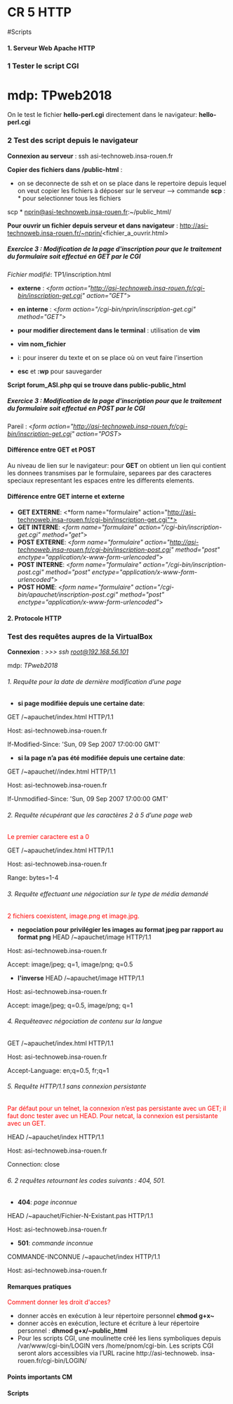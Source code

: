 #  CR 5 HTTP

#Scripts

#### 1. Serveur Web Apache HTTP

### 1 Tester le script CGI

# mdp: TPweb2018

On le test le fichier __hello-perl.cgi__  directement dans le navigateur: __hello-perl.cgi__

### 2 Test des script depuis le navigateur

__Connexion au serveur__ : ssh asi-technoweb.insa-rouen.fr

__Copier des fichiers dans /public-html__ :
 * on se deconnecte de ssh et on se place dans le repertoire depuis lequel on veut copier les fichiers à déposer sur le serveur --> commande __scp__ : * pour selectionner tous les fichiers

  scp * nprin@asi-technoweb.insa-rouen.fr:~/public_html/

__Pour ouvrir un fichier depuis serveur et dans navigateur__ : http://asi-technoweb.insa-rouen.fr/~nprin/<fichier_a_ouvrir.html>

##### Exercice 3 : Modification de la page d'inscription pour que le traitement du formulaire soit effectué en GET par le CGI
*Fichier modifié*: TP1/inscription.html

 * __externe__ : <*form action="http://asi-technoweb.insa-rouen.fr/cgi-bin/inscription-get.cgi" action="GET"*>
 * __en interne__ :   <*form action="/cgi-bin/nprin/inscription-get.cgi" method="GET"*>
 * __pour modifier directement dans le terminal__ : utilisation de __vim__

  * __vim nom_fichier__
  * i: pour inserer du texte et on se place où on veut faire l'insertion
  * __esc__ et __:wp__ pour sauvegarder

__Script forum_ASI.php qui se trouve dans public-public_html__






##### Exercice 3 : Modification de la page d'inscription pour que le traitement du formulaire soit effectué en POST par le CGI

 Pareil : <*form action="http://asi-technoweb.insa-rouen.fr/cgi-bin/inscription-get.cgi" action="POST*>

#### Différence entre GET et POST
Au niveau de lien sur le navigateur: pour __GET__ on obtient un lien qui contient les donnees transmises par le formulaire, separees par des caracteres speciaux representant les espaces entre les differents elements.

#### Différence entre GET interne et externe

* __GET EXTERNE__: <*form name="formulaire" action="http://asi-technoweb.insa-rouen.fr/cgi-bin/inscription-get.cgi"*>
* __GET INTERNE__: <*form name="formulaire" action="/cgi-bin/inscription-get.cgi" method="get"*>
* __POST EXTERNE__: <*form name="formulaire" action="http://asi-technoweb.insa-rouen.fr/cgi-bin/inscription-post.cgi" method="post" enctype="application/x-www-form-urlencoded"*>
* __POST INTERNE__: <*form name="formulaire" action="/cgi-bin/inscription-post.cgi" method="post" enctype="application/x-www-form-urlencoded"*>
* __POST HOME__: <*form name="formulaire" action="/cgi-bin/apauchet/inscription-post.cgi" method="post" enctype="application/x-www-form-urlencoded"*>


#### 2. Protocole HTTP

### Test des requêtes aupres de la VirtualBox

__Connexion__ : *>>> ssh root@192.168.56.101*

mdp: *TPweb2018*

###### 1. Requête pour la date de dernière modification d’une page
* __si page modifiée depuis une certaine date__:

GET /~apauchet/index.html HTTP/1.1

Host: asi-technoweb.insa-rouen.fr

If-Modified-Since: 'Sun, 09 Sep 2007 17:00:00 GMT'
* __si la page n’a pas été modifiée depuis une certaine date__:

GET /~apauchet//index.html HTTP/1.1

Host: asi-technoweb.insa-rouen.fr

If-Unmodified-Since: 'Sun, 09 Sep 2007 17:00:00 GMT'

###### 2. Requête récupérant que les caractères 2 à 5 d’une page web
<span style="color:red"> Le premier caractere est a 0 </span>

GET /~apauchet/index.html HTTP/1.1

Host: asi-technoweb.insa-rouen.fr

Range: bytes=1-4

###### 3. Requête effectuant une négociation sur le type de média demandé
<span style="color:red"> 2 fichiers coexistent, image.png et image.jpg. </span>
* __negociation pour privilégier les images au format jpeg par rapport au format png__
HEAD /~apauchet/image HTTP/1.1

Host: asi-technoweb.insa-rouen.fr

Accept: image/jpeg; q=1, image/png; q=0.5
* __l'inverse__
HEAD /~apauchet/image HTTP/1.1

Host: asi-technoweb.insa-rouen.fr

Accept: image/jpeg; q=0.5, image/png; q=1

###### 4. Requêteavec négociation de contenu sur la langue

GET /~apauchet/index.html HTTP/1.1

Host: asi-technoweb.insa-rouen.fr

Accept-Language: en;q=0.5, fr;q=1

###### 5. Requête HTTP/1.1 sans connexion persistante
<span style="color:red"> Par défaut pour un telnet, la connexion n’est pas persistante avec un GET; il faut donc tester avec un HEAD. Pour netcat, la connexion est persistante avec un GET. </span>

HEAD /~apauchet/index HTTP/1.1

Host: asi-technoweb.insa-rouen.fr

Connection: close

###### 6. 2 requêtes retournant les codes suivants : 404, 501.
* __404__: *page inconnue*

HEAD /~apauchet/Fichier-N-Existant.pas HTTP/1.1

Host: asi-technoweb.insa-rouen.fr
* __501__: *commande inconnue*

COMMANDE-INCONNUE /~apauchet/index HTTP/1.1

Host: asi-technoweb.insa-rouen.fr


#### Remarques pratiques
<span style="color:red"> Comment donner les droit d'acces? </span>
* donner accès en exécution à leur répertoire personnel __chmod g+x~__
* donner accès en exécution, lecture et écriture à leur répertoire personnel : __dhmod g+x/~public_html__
* Pour les scripts CGI, une moulinette créé les liens symboliques depuis /var/www/cgi-bin/LOGIN vers
/home/pnom/cgi-bin. Les scripts CGI seront alors accessibles via l’URL racine http://asi-technoweb. insa-rouen.fr/cgi-bin/LOGIN/

#### Points importants CM
#### Scripts
